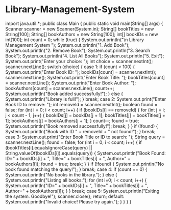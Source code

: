 # Library-Management-System
import java.util.*;
public class Main {
    public static void main(String[] args) {
        Scanner scanner = new Scanner(System.in);
        String[] bookTitles = new String[100];
        String[] bookAuthors = new String[100];
        int[] bookIDs = new int[100];
        int count = 0;
        while (true) {
            System.out.println("\n Library Management System ");
            System.out.println("1. Add Book");
            System.out.println("2. Remove Book");
            System.out.println("3. Search Book");
            System.out.println("4. List All Books");
            System.out.println("5. Exit");
            System.out.print("Enter your choice: ");
            int choice = scanner.nextInt();
            scanner.nextLine();
            switch (choice) {
                case 1:
                    if (count < 100) {
                        System.out.print("Enter Book ID: ");
                        bookIDs[count] = scanner.nextInt();
                        scanner.nextLine(); 
                        System.out.print("Enter Book Title: ");
                        bookTitles[count] = scanner.nextLine();
                        System.out.print("Enter Book Author: ");
                        bookAuthors[count] = scanner.nextLine();
                        count++;
                        System.out.println("Book added successfully!");
                    } else {
                        System.out.println("Library is full!");
                    }
                    break;
                case 2:
                    System.out.print("Enter Book ID to remove: ");
                    int removeId = scanner.nextInt();
                    boolean found = false;
                    for (int i = 0; i < count; i++) {
                        if (bookIDs[i] == removeId) {
                            for (int j = i; j < count - 1; j++) {
                                bookIDs[j] = bookIDs[j + 1];
                                bookTitles[j] = bookTitles[j + 1];
                                bookAuthors[j] = bookAuthors[j + 1];
                            }
                            count--;
                            found = true;
                            System.out.println("Book removed successfully!");
                            break;
                        }
                    }
                    if (!found) {
                        System.out.println("Book with ID " + removeId + " not found!");
                    }
                    break;
                case 3:
                    System.out.print("Enter Book Title or ID to search: ");
                    String query = scanner.nextLine();
                    found = false;
                    for (int i = 0; i < count; i++) {
                        if (bookTitles[i].equalsIgnoreCase(query) || String.valueOf(bookIDs[i]).equals(query)) {
                            System.out.println("Book Found: ID=" + bookIDs[i] + ", Title=" + bookTitles[i] + ", Author=" + bookAuthors[i]);
                            found = true;
                            break;
                        }
                    }
                    if (!found) {
                        System.out.println("No book found matching the query!");
                    }
                    break;
                case 4:
                    if (count == 0) {
                        System.out.println("No books in the library.");
                    } else {
                        System.out.println("Listing all books:");
                        for (int i=0; i < count; i++) {
                            System.out.println("ID=" + bookIDs[i] + ", Title=" + bookTitles[i] + ", Author=" + bookAuthors[i]);
                        }
                    }
                    break;
                case 5:
                    System.out.println("Exiting the system. Goodbye!");
                    scanner.close();
                    return;
                default:
                    System.out.println("Invalid choice! Please try again.");
            }
        }
    }
}
